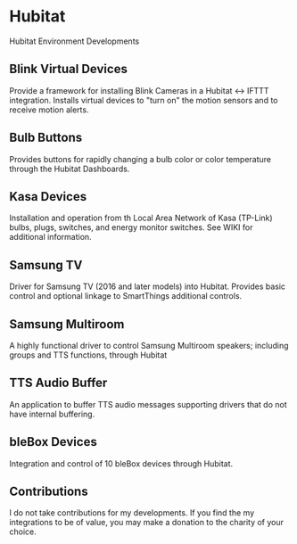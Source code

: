 # Hubitat
Hubitat Environment Developments

## Blink Virtual Devices
Provide a framework for installing Blink Cameras in a Hubitat <-> IFTTT integration.  Installs virtual devices to "turn on" the motion sensors and to receive motion alerts.

## Bulb Buttons
Provides buttons for rapidly changing a bulb color or color temperature through the Hubitat Dashboards.

## Kasa Devices
Installation and operation from th Local Area Network of Kasa (TP-Link) bulbs, plugs, switches, and energy monitor switches. See WIKI for additional information.

## Samsung TV
Driver for Samsung TV (2016 and later models) into Hubitat.  Provides basic control and optional linkage to SmartThings additional controls.

## Samsung Multiroom
A highly functional driver to control Samsung Multiroom speakers; including groups and TTS functions, through Hubitat

## TTS Audio Buffer
An application to buffer TTS audio messages supporting drivers that do not have internal buffering.

## bleBox Devices
Integration and control of 10 bleBox devices through Hubitat.

## Contributions
I do not take contributions for my developments.  If you find the my integrations to be of value, you may make a donation to the charity of your choice.

